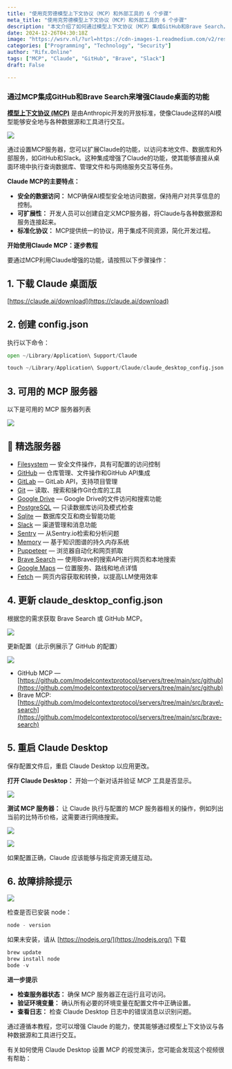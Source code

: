 ```yaml
---
title: "使用克劳德模型上下文协议（MCP）和外部工具的 6 个步骤"
meta_title: "使用克劳德模型上下文协议（MCP）和外部工具的 6 个步骤"
description: "本文介绍了如何通过模型上下文协议（MCP）集成GitHub和Brave Search，以增强Claude桌面的功能。MCP是由Anthropic开发的开放标准，允许AI模型安全地与多种数据源和工具交互。文章提供了详细的步骤，包括下载Claude桌面版、创建配置文件、选择MCP服务器、更新配置、重启应用程序以及故障排除提示，旨在帮助用户有效地利用Claude的增强功能。"
date: 2024-12-26T04:30:18Z
image: "https://wsrv.nl/?url=https://cdn-images-1.readmedium.com/v2/resize:fit:800/1*kE_qjVInCTckUW4TqMqUEw.jpeg"
categories: ["Programming", "Technology", "Security"]
author: "Rifx.Online"
tags: ["MCP", "Claude", "GitHub", "Brave", "Slack"]
draft: False

---
```


### 通过MCP集成GitHub和Brave Search来增强Claude桌面的功能



[**模型上下文协议 (MCP)**](https://www.anthropic.com/news/model-context-protocol) 是由Anthropic开发的开放标准，使像Claude这样的AI模型能够安全地与各种数据源和工具进行交互。

![](https://wsrv.nl/?url=https://cdn-images-1.readmedium.com/v2/resize:fit:800/1*nXwRfi_2Sj3NK8P46YcGJw.png)

通过设置MCP服务器，您可以扩展Claude的功能，以访问本地文件、数据库和外部服务，如GitHub和Slack。这种集成增强了Claude的功能，使其能够直接从桌面环境中执行查询数据库、管理文件和与网络服务交互等任务。

**Claude MCP的主要特点：**

* **安全的数据访问：** MCP确保AI模型安全地访问数据，保持用户对共享信息的控制。
* **可扩展性：** 开发人员可以创建自定义MCP服务器，将Claude与各种数据源和服务连接起来。
* **标准化协议：** MCP提供统一的协议，用于集成不同资源，简化开发过程。

**开始使用Claude MCP：逐步教程**

要通过MCP利用Claude增强的功能，请按照以下步骤操作：

## 1\. 下载 Claude 桌面版

[https://claude.ai/download](https://claude.ai/download)

## 2\. 创建 config.json

执行以下命令：

```python
open ~/Library/Application\ Support/Claude

touch ~/Library/Application\ Support/Claude/claude_desktop_config.json
```

## 3\. 可用的 MCP 服务器

以下是可用的 MCP 服务器列表

![](https://wsrv.nl/?url=https://cdn-images-1.readmedium.com/v2/resize:fit:800/1*4ykbUagOrtn4IJaVOMj2Pw.png)

## 🌟 精选服务器

* [Filesystem](https://github.com/modelcontextprotocol/servers/blob/main/src/filesystem) — 安全文件操作，具有可配置的访问控制
* [GitHub](https://github.com/modelcontextprotocol/servers/blob/main/src/github) — 仓库管理、文件操作和GitHub API集成
* [GitLab](https://github.com/modelcontextprotocol/servers/blob/main/src/gitlab) — GitLab API，支持项目管理
* [Git](https://github.com/modelcontextprotocol/servers/blob/main/src/git) — 读取、搜索和操作Git仓库的工具
* [Google Drive](https://github.com/modelcontextprotocol/servers/blob/main/src/gdrive) — Google Drive的文件访问和搜索功能
* [PostgreSQL](https://github.com/modelcontextprotocol/servers/blob/main/src/postgres) — 只读数据库访问及模式检查
* [Sqlite](https://github.com/modelcontextprotocol/servers/blob/main/src/sqlite) — 数据库交互和商业智能功能
* [Slack](https://github.com/modelcontextprotocol/servers/blob/main/src/slack) — 渠道管理和消息功能
* [Sentry](https://github.com/modelcontextprotocol/servers/blob/main/src/sentry) — 从Sentry.io检索和分析问题
* [Memory](https://github.com/modelcontextprotocol/servers/blob/main/src/memory) — 基于知识图谱的持久内存系统
* [Puppeteer](https://github.com/modelcontextprotocol/servers/blob/main/src/puppeteer) — 浏览器自动化和网页抓取
* [Brave Search](https://github.com/modelcontextprotocol/servers/blob/main/src/brave-search) — 使用Brave的搜索API进行网页和本地搜索
* [Google Maps](https://github.com/modelcontextprotocol/servers/blob/main/src/google-maps) — 位置服务、路线和地点详情
* [Fetch](https://github.com/modelcontextprotocol/servers/blob/main/src/fetch) — 网页内容获取和转换，以提高LLM使用效率

## 4\. 更新 claude\_desktop\_config.json

根据您的需求获取 Brave Search 或 GitHub MCP。

![](https://wsrv.nl/?url=https://cdn-images-1.readmedium.com/v2/resize:fit:800/1*rGxXQO6NB2wXBeAOHuGQKQ.png)

更新配置（此示例展示了 GitHub 的配置）

![](https://wsrv.nl/?url=https://cdn-images-1.readmedium.com/v2/resize:fit:800/1*6qi-DCeUlNkXB3CIhVAGUw.png)

* GitHub MCP — [https://github.com/modelcontextprotocol/servers/tree/main/src/github](https://github.com/modelcontextprotocol/servers/tree/main/src/github)
* Brave MCP: [https://github.com/modelcontextprotocol/servers/tree/main/src/brave\-search](https://github.com/modelcontextprotocol/servers/tree/main/src/brave-search)

## 5\. 重启 Claude Desktop

保存配置文件后，重启 Claude Desktop 以应用更改。

**打开 Claude Desktop：** 开始一个新对话并验证 MCP 工具是否显示。

![](https://wsrv.nl/?url=https://cdn-images-1.readmedium.com/v2/resize:fit:800/1*N1r_XoaZ4iwBfkS1txidlQ.png)

**测试 MCP 服务器：** 让 Claude 执行与配置的 MCP 服务器相关的操作，例如列出当前的比特币价格，这需要进行网络搜索。

![](https://wsrv.nl/?url=https://cdn-images-1.readmedium.com/v2/resize:fit:800/1*rPM3W4jPlv7Zb7Eczem2OA.png)

![](https://wsrv.nl/?url=https://cdn-images-1.readmedium.com/v2/resize:fit:800/1*ua84sZI_Bd6R9vFG8ixBKw.png)

如果配置正确，Claude 应该能够与指定资源无缝互动。

## 6\. 故障排除提示

![](https://wsrv.nl/?url=https://cdn-images-1.readmedium.com/v2/resize:fit:800/0*f2g7pMR7fN8rtk4t)

检查是否已安装 node：

```python
node - version
```

如果未安装，请从 [https://nodejs.org/](https://nodejs.org/) 下载

```python
brew update
brew install node
bode -v
```

**进一步提示**

* **检查服务器状态：** 确保 MCP 服务器正在运行且可访问。
* **验证环境变量：** 确认所有必要的环境变量在配置文件中正确设置。
* **查看日志：** 检查 Claude Desktop 日志中的错误消息以识别问题。

通过遵循本教程，您可以增强 Claude 的能力，使其能够通过模型上下文协议与各种数据源和工具进行交互。

有关如何使用 Claude Desktop 设置 MCP 的视觉演示，您可能会发现这个视频很有帮助：



